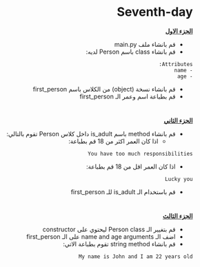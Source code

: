 <div dir=rtl> 


<h1>Seventh-day</h1>


<p dir="rtl">
 <strong><a href="https://docs.google.com/document/d/1stcvqGYWDplD6eUdKk-LS_OkbApIlOyDXrQJ3rbIBoc/edit">الجزء الاول</a></strong></p>
  
  
   
- قم بانشاء ملف main.py 
- قم بانشاء class باسم Person لديه:

<div>

```
Attributes:
- name
- age
```

</div>

- قم بانشاء نسخة (object) من الكلاس باسم first_person
- قم بطباعة اسم وعمر الـ first_person

 <h1></h1>
<p dir="rtl">
<strong><a href="https://docs.google.com/document/d/1sA89c0LxxoBCoTHY9UvwdLftiFQ1g3EhAYEMoltLLTg/edit#">الجزء الثاني</a></strong></p>

- قم بانشاء method باسم is_adult داخل كلاس Person تقوم بالتالي:
  - اذا كان العمر اكثر من 18 قم بطباعة:
 ```
 You have too much responsibilities
 ```
- اذا كان العمر اقل من 18 قم بطباعة: 
 ```
 Lucky you
 ```
- قم باستخدام الـ is_adult للـ first_person 

 <h1></h1>
<p dir="rtl">
<strong><a href="https://docs.google.com/document/d/1BA8t5-qKIBhLCSQFKYVx9syLgFAapT6lXDlLHpM0jmg/edit">الجزء الثالث</a></strong></p>
 
- قم بتغيير الـ Person class ليحتوي على constructor
- اضف الـ name and age arguments على  الـ first_person
- قم بانشاء string method تقوم بطباعة الاتي: 
 ```
 My name is John and I am 22 years old 
 ```
</div>
